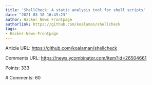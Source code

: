 ```yaml
---
title: 'ShellCheck: A static analysis tool for shell scripts'
date: "2021-03-18 16:49:23"
author: Hacker News Frontpage
authorlink: https://github.com/koalaman/shellcheck
tags:
- Hacker-News-Frontpage
---
```


<p>Article URL: <a href="https://github.com/koalaman/shellcheck">https://github.com/koalaman/shellcheck</a></p>
<p>Comments URL: <a href="https://news.ycombinator.com/item?id=26504661">https://news.ycombinator.com/item?id=26504661</a></p>
<p>Points: 333</p>
<p># Comments: 60</p>
